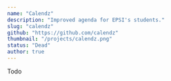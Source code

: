 ```yaml
---
name: "Calendz"
description: "Improved agenda for EPSI's students."
slug: "calendz"
github: "https://github.com/calendz"
thumbnail: "/projects/calendz.png"
status: "Dead"
author: true
---
```


Todo
